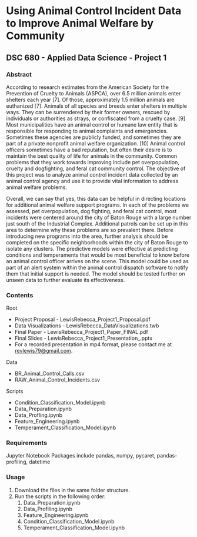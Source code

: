 # Using Animal Control Incident Data to Improve Animal Welfare by Community
## DSC 680 - Applied Data Science - Project 1

### Abstract
According to research estimates from the American Society for the Prevention of Cruelty to Animals (ASPCA), over 6.5 million animals enter shelters each year [7]. Of those, approximately 1.5 million animals are euthanized [7]. Animals of all species and breeds enter shelters in multiple ways. They can be surrendered by their former owners, rescued by individuals or authorities as strays, or confiscated from a cruelty case. [9] Most municipalities have an animal control or humane law entity that is responsible for responding to animal complaints and emergencies.  Sometimes these agencies are publicly funded, and sometimes they are part of a private nonprofit animal welfare organization. [10] Animal control officers sometimes have a bad reputation, but often their desire is to maintain the best quality of life for animals in the community. Common problems that they work towards improving include pet overpopulation, cruelty and dogfighting, and feral cat community control.  The objective of this project was to analyze animal control incident data collected by an animal control agency and use it to provide vital information to address animal welfare problems.  

Overall, we can say that yes, this data can be helpful in directing locations for additional animal welfare support programs.  In each of the problems we assessed, pet overpopulation, dog fighting, and feral cat control, most incidents were centered around the city of Baton Rouge with a large number just south of the Industrial Complex. Additional patrols can be set up in this area to determine why these problems are so prevalent there.  Before introducing new programs into the area, further analysis should be completed on the specific neighborhoods within the city of Baton Rouge to isolate any clusters. The predictive models were effective at predicting conditions and temperaments that would be most beneficial to know before an animal control officer arrives on the scene.  This model could be used as part of an alert system within the animal control dispatch software to notify them that initial support is needed. The model should be tested further on unseen data to further evaluate its effectiveness.

### Contents
Root
- Project Proposal - LewisRebecca_Project1_Proposal.pdf
- Data Visualizations - LewisRebecca_DataVisualizations.twb
- Final Paper - LewisRebecca_Project1_Paper_FINAL.pdf
- Final Slides - LewisRebecca_Project1_Presentation_.pptx
- For a recorded presentation in mp4 format, please contact me at revlewis79@gmail.com.

Data
- BR_Animal_Control_Calls.csv
- RAW_Animal_Control_Incidents.csv

Scripts
- Condition_Classification_Model.ipynb
- Data_Preparation.ipynb
- Data_Profling.ipynb
- Feature_Engineering.ipynb
- Temperament_Classification_Model.ipynb

### Requirements
Jupyter Notebook
Packages include pandas, numpy, pycaret, pandas-profiling, datetime

### Usage
1. Download the files in the same folder structure.
2. Run the scripts in the following order:
    1. Data_Preparation.ipynb
    2. Data_Profiling.ipynb
    3. Feature_Engineering.ipynb
    4. Condition_Classification_Model.ipynb
    5. Temperament_Classification_Model.ipynb










